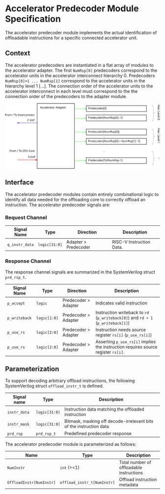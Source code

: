 # Accelerator Predecoder Module Specification
The accelerator predecoder module implements the actual identification of offloadable instructions for a specific connected accelerator unit.

## Context
The accelerator predecoders are instantiated in a flat array of modules to the accelerator adapter.
The first `NumRsp[0]` predecoders correspond to the accelerator units in the accelerator interconnect hierarchy 0.
Predecoders `NumRsp[0]+1 ... NumRsp[1]` correspond to the accelerator units in the hierarchy level 1 [...].
The connection order of the accelerator units to the accelerator interconnect in each level must correspond to the the connection order of the predecoders to the adapter module.

![Accelerator Adapter Detail](img/acc-adapter-detail.svg)

## Interface

The accelerator predecoder modules contain entirely combinational logic to identify all data needed for the offloading core to correctly offload an instruction.
The accelerator predecoder signals are:


### Request Channel
| Signal Name    | Type          | Direction            | Description              |
| -------------  | ----          | ----------           | -----------              |
| `q_instr_data` | `logic[31:0]` | Adapter > Predecoder | RISC-V Instruction Data. |

### Response Channel
The response channel signals are summarized in the SystemVerilog struct `prd_rsp_t`.

| Signal Name   | Type         | Direction            | Description                                                                       |
| -----------   | ----         | ---------            | -----------                                                                       |
| `p_accept`    | `logic`      | Predecoder > Adapter | Indicates valid instruction                                                       |
| `p_writeback` | `logic[1:0]` | Predecoder > Adapter | Instruction writeback to `rd` (`p_writeback[0]`) and `rd + 1` (`p_writeback[1]`)  |
| `p_use_rs`    | `logic[2:0]` | Predecoder > Adapter | Instruction needs source register `rs[i]` (`p_use_rs[i]`)                         |
| `p_use_rs`    | `logic[2:0]` | Predecoder > Adapter | Asserting `p_use_rs[i]` implies the instruction requires source register `rs[i]`. |

## Parameterization
To support decoding arbitrary offload instructions, the following SystemVerilog struct `offload_instr_t` is defined.

| Signal name  | Type          | Description                                                         |
| -----------  | ----          | -----------                                                         |
| `instr_data` | `logic[31:0]` | Instruction data matching the offloaded instruction                 |
| `instr_mask` | `logic[31:0]` | Bitmask, masking off decode-irrelevant bits of the instruction data |
| `prd_rsp`    | `prd_rsp_t`   | Predefined predecoder response                                      |

The accelerator predecoder module is parameterized as follows:

| Name                     | Type                        | Description                              |
| ----                     | ------------                | -----------                              |
| `NumInstr`               | `int` (>=1)                 | Total number of offloadable instructions |
| `OffloadInstr[NumInstr]` | `offload_instr_t[NumInstr]` | Offload instruction metadata             |


